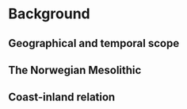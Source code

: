 # Background

## Geographical and temporal scope

## The Norwegian Mesolithic

## Coast-inland relation
